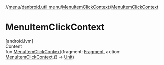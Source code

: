//[menu](../../../index.md)/[danbroid.util.menu](../index.md)/[MenuItemClickContext](index.md)/[MenuItemClickContext](-menu-item-click-context.md)



# MenuItemClickContext  
[androidJvm]  
Content  
fun [MenuItemClickContext](-menu-item-click-context.md)(fragment: [Fragment](https://developer.android.com/reference/kotlin/androidx/fragment/app/Fragment.html), action: [MenuItemClickContext](index.md).() -> [Unit](https://kotlinlang.org/api/latest/jvm/stdlib/kotlin/-unit/index.html))  



